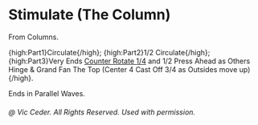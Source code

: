 
# Stimulate (The Column)

From Columns.

{high:Part1}Circulate{/high}; {high:Part2}1/2 Circulate{/high};
{high:Part3}Very Ends
[Counter Rotate 1/4](../c1/counter_rotate.md) and 1/2 Press Ahead
as Others Hinge & Grand Fan The Top (Center 4 Cast Off 3/4 as Outsides move up){/high}.

Ends in Parallel Waves.

###### @ Vic Ceder. All Rights Reserved.  Used with permission.
